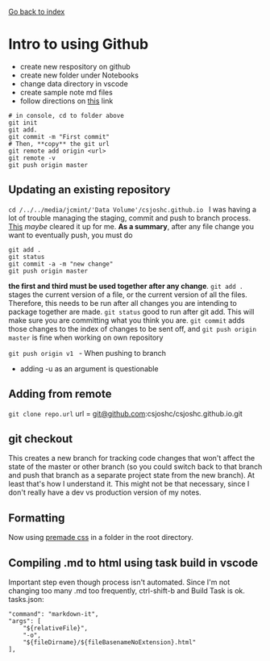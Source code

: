 
<a href="../../index.html">Go back to index</a>

  




# Intro to using Github

* create new respository on github 
* create new folder under Notebooks
* change data directory in vscode
* create sample note md files
* follow directions on [this](https://help.github.com/en/articles/adding-an-existing-project-to-github-using-the-command-line) link

```
# in console, cd to folder above
git init
git add.
git commit -m "First commit"
# Then, **copy** the git url
git remote add origin <url>
git remote -v
git push origin master
```

## Updating an existing repository

`cd /../../media/jcmint/'Data Volume'/csjoshc.github.io `
I was having a lot of trouble managing the staging, commit and push to branch process. [This](https://product.hubspot.com/blog/git-and-github-tutorial-for-beginners) *maybe* cleared it up for me. 
**As a summary**, after any file change you want to eventually push, you must do 
```
git add .
git status 
git commit -a -m "new change"
git push origin master
```
**the first and third must be used together after any change**.
`git add .` stages the current version of a file, or the current version of all the files. Therefore, this needs to be run after all changes you are intending to package together are made. 
`git status` good to run after git add. This will make sure you are committing what you think you are. `git commit` adds those changes to the index of changes to be sent off, and `git push origin master` is fine when working on own repository 

`git push origin v1 ` - When pushing to branch
* adding -u as an argument is questionable 

## Adding from remote
`git clone repo.url` 
url = git@github.com:csjoshc/csjoshc.github.io.git

## git checkout
This creates a new branch for tracking code changes that won't affect the state of the master or other branch (so you could switch back to that branch and push that branch as a separate project state from the new branch). At least that's how I understand it. This might not be that necessary, since I don't really have a dev vs production version of my notes.

## Formatting 
Now using [premade css](https://gist.github.com/tuzz/3331384) in a folder in the root directory. 

## Compiling .md to html using task build in vscode
Important step even though process isn't automated. Since I'm not changing too many .md too frequently, ctrl-shift-b and Build Task is ok. 
tasks.json:

```
"command": "markdown-it",
"args": [
    "${relativeFile}",
    "-o",
    "${fileDirname}/${fileBasenameNoExtension}.html"
],
```